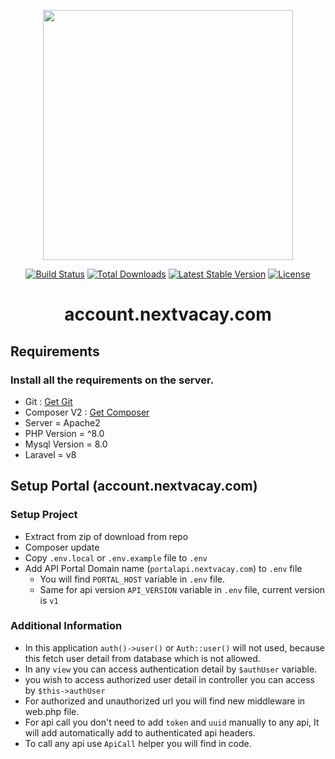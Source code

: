 <p align="center"><a href="https://laravel.com" target="_blank"><img src="https://raw.githubusercontent.com/laravel/art/master/logo-lockup/5%20SVG/2%20CMYK/1%20Full%20Color/laravel-logolockup-cmyk-red.svg" width="400"></a></p>

<p align="center">
<a href="https://travis-ci.org/laravel/framework"><img src="https://travis-ci.org/laravel/framework.svg" alt="Build Status"></a>
<a href="https://packagist.org/packages/laravel/framework"><img src="https://img.shields.io/packagist/dt/laravel/framework" alt="Total Downloads"></a>
<a href="https://packagist.org/packages/laravel/framework"><img src="https://img.shields.io/packagist/v/laravel/framework" alt="Latest Stable Version"></a>
<a href="https://packagist.org/packages/laravel/framework"><img src="https://img.shields.io/packagist/l/laravel/framework" alt="License"></a>
</p>

# <p align="center">account.nextvacay.com</p>

## Requirements

### Install all the requirements on the server.

- Git : [Get Git](https://git-scm.com/)
- Composer V2 : [Get Composer](https://getcomposer.org/)
- Server = Apache2
- PHP Version = ^8.0
- Mysql Version = 8.0
- Laravel = v8

## Setup Portal (account.nextvacay.com)

### Setup Project

- Extract from zip of download from repo
- Composer update
- Copy ```.env.local``` or ```.env.example``` file to ```.env```
- Add API Portal Domain name (```portalapi.nextvacay.com```) to ```.env``` file
    - You will find ```PORTAL_HOST``` variable in ```.env``` file.
    - Same for api version ```API_VERSION``` variable in ```.env``` file, current version is ```v1```

### Additional Information

- In this application ```auth()->user()``` or ```Auth::user()``` will not used, because this fetch user detail from
  database which is not allowed.
- In any ```view``` you can access authentication detail by ```$authUser``` variable.
- you wish to access authorized user detail in controller you can access by ```$this->authUser```
- For authorized and unauthorized url you will find new middleware in web.php file.
- For api call you don't need to add ```token``` and ```uuid``` manually to any api, It will add automatically add to
  authenticated api headers. 
- To call any api use ```ApiCall``` helper you will find in code.
